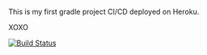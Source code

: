 This is my first gradle project CI/CD deployed on Heroku.

XOXO

[![Build Status](https://app.travis-ci.com/BasakGuney/dinasour.svg?branch=main)](https://app.travis-ci.com/BasakGuney/dinasour)